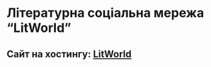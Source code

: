 # Літературна соціальна мережа “LitWorld” #

## Сайт на хостингу: [LitWorld](https://litworld.herokuapp.com) ##
